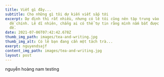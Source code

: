 ```yaml
---
title: Viết gì đây...
subtitle: Cho những gì tôi dự kiến viết sắp tới
excerpt: Dự định thì rất nhiều, nhưng có lẽ tôi cũng nên tập trung vào vài chủ
  đề chính. Lẽ dĩ nhiên, chẳng ai có thể tự tin rằng mình nắm bắt được mọi vấn
  đề.
date: 2021-07-06T07:42:42.678Z
thumb_img_path: images/tea-and-writing.jpg
thumb_img_alt: Có lẽ bạn đang cần một tách trà...
exerpt: nguyendsajf
content_img_path: images/tea-and-writing.jpg
layout: post
---
```

nguyễn hoàng nam testing